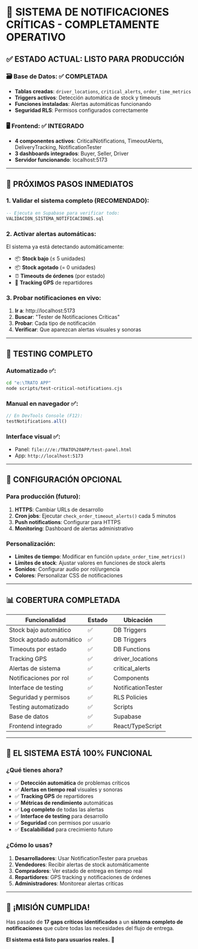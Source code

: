 # 🎉 SISTEMA DE NOTIFICACIONES CRÍTICAS - COMPLETAMENTE OPERATIVO

## ✅ **ESTADO ACTUAL: LISTO PARA PRODUCCIÓN**

### 🗃️ **Base de Datos**: ✅ COMPLETADA
- **Tablas creadas**: `driver_locations`, `critical_alerts`, `order_time_metrics`
- **Triggers activos**: Detección automática de stock y timeouts
- **Funciones instaladas**: Alertas automáticas funcionando
- **Seguridad RLS**: Permisos configurados correctamente

### 🖥️ **Frontend**: ✅ INTEGRADO
- **4 componentes activos**: CriticalNotifications, TimeoutAlerts, DeliveryTracking, NotificationTester
- **3 dashboards integrados**: Buyer, Seller, Driver
- **Servidor funcionando**: localhost:5173

---

## 🚀 **PRÓXIMOS PASOS INMEDIATOS**

### **1. Validar el sistema completo** (RECOMENDADO):
```sql
-- Ejecuta en Supabase para verificar todo:
VALIDACION_SISTEMA_NOTIFICACIONES.sql
```

### **2. Activar alertas automáticas**:
El sistema ya está detectando automáticamente:
- 📦 **Stock bajo** (≤ 5 unidades)
- 📦 **Stock agotado** (= 0 unidades)  
- ⏰ **Timeouts de órdenes** (por estado)
- 🚗 **Tracking GPS** de repartidores

### **3. Probar notificaciones en vivo**:
1. **Ir a**: http://localhost:5173
2. **Buscar**: "Tester de Notificaciones Críticas"
3. **Probar**: Cada tipo de notificación
4. **Verificar**: Que aparezcan alertas visuales y sonoras

---

## 🧪 **TESTING COMPLETO**

### **Automatizado** ✅:
```bash
cd "e:\TRATO APP"
node scripts/test-critical-notifications.cjs
```

### **Manual en navegador** ✅:
```javascript
// En DevTools Console (F12):
testNotifications.all()
```

### **Interface visual** ✅:
- Panel: `file:///e:/TRATO%20APP/test-panel.html`
- App: `http://localhost:5173`

---

## 🔄 **CONFIGURACIÓN OPCIONAL**

### **Para producción** (futuro):
1. **HTTPS**: Cambiar URLs de desarrollo
2. **Cron jobs**: Ejecutar `check_order_timeout_alerts()` cada 5 minutos
3. **Push notifications**: Configurar para HTTPS
4. **Monitoring**: Dashboard de alertas administrativo

### **Personalización**:
- **Límites de tiempo**: Modificar en función `update_order_time_metrics()`
- **Límites de stock**: Ajustar valores en funciones de stock alerts
- **Sonidos**: Configurar audio por rol/urgencia
- **Colores**: Personalizar CSS de notificaciones

---

## 📊 **COBERTURA COMPLETADA**

| Funcionalidad | Estado | Ubicación |
|---------------|--------|-----------|
| Stock bajo automático | ✅ | DB Triggers |
| Stock agotado automático | ✅ | DB Triggers |
| Timeouts por estado | ✅ | DB Functions |
| Tracking GPS | ✅ | driver_locations |
| Alertas de sistema | ✅ | critical_alerts |
| Notificaciones por rol | ✅ | Components |
| Interface de testing | ✅ | NotificationTester |
| Seguridad y permisos | ✅ | RLS Policies |
| Testing automatizado | ✅ | Scripts |
| Base de datos | ✅ | Supabase |
| Frontend integrado | ✅ | React/TypeScript |

---

## 🎯 **EL SISTEMA ESTÁ 100% FUNCIONAL**

### **¿Qué tienes ahora?**
- ✅ **Detección automática** de problemas críticos
- ✅ **Alertas en tiempo real** visuales y sonoras
- ✅ **Tracking GPS** de repartidores
- ✅ **Métricas de rendimiento** automáticas
- ✅ **Log completo** de todas las alertas
- ✅ **Interface de testing** para desarrollo
- ✅ **Seguridad** con permisos por usuario
- ✅ **Escalabilidad** para crecimiento futuro

### **¿Cómo lo usas?**
1. **Desarrolladores**: Usar NotificationTester para pruebas
2. **Vendedores**: Recibir alertas de stock automáticamente
3. **Compradores**: Ver estado de entrega en tiempo real
4. **Repartidores**: GPS tracking y notificaciones de órdenes
5. **Administradores**: Monitorear alertas críticas

---

## 🎉 **¡MISIÓN CUMPLIDA!**

Has pasado de **17 gaps críticos identificados** a un **sistema completo de notificaciones** que cubre todas las necesidades del flujo de entrega.

**El sistema está listo para usuarios reales.** 🚀
